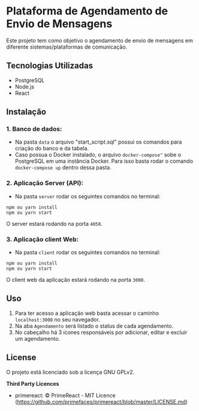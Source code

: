 # Plataforma de Agendamento de Envio de Mensagens

Este projeto tem como objetivo o agendamento de envio de mensagens em diferente sistemas/plataformas de comunicação.

## Tecnologias Utilizadas
* PostgreSQL
* Node.js
* React

## Instalação

### 1. Banco de dados: 

* Na pasta `data` o arquivo "start_script.sql" possui os comandos para criação do banco e da tabela.
* Caso possua o Docker instalado, o arquivo `docker-compose"` sobe o PostgreSQL em uma instância Docker. Para isso basta rodar o comando `docker-compose up` dentro dessa pasta.

### 2. Aplicação Server (API): 
* Na pasta `server` rodar os seguintes comandos no terminal:
```shell script
npm ou yarn install
npm ou yarn start
```
O server estará rodando na porta `4050`.

### 3. Aplicação client Web: 
* Na pasta `client` rodar os seguintes comandos no terminal:
```shell script
npm ou yarn install
npm ou yarn start
```
O client web da aplicação estará rodando na porta `3000`.

## Uso

1. Para ter acesso a aplicação web basta acessar o caminho `localhost:3000` no seu navegador.
2. Na aba `Agendamento` será listado o status de cada agendamento.
3. No cabeçalho há 3 ícones responsáveis por adicionar, editar e excluir um agendamento. 

## License
O projeto está licenciado sob a licença GNU GPLv2.

**Third Party Licences**
  * primereact: © PrimeReact - MIT Licence (https://github.com/primefaces/primereact/blob/master/LICENSE.md)


